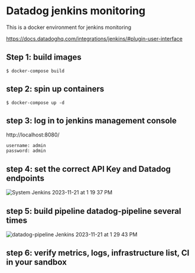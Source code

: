 # Datadog jenkins monitoring
This is a docker environment for jenkins monitoring

https://docs.datadoghq.com/integrations/jenkins/#plugin-user-interface

## Step 1: build images
```
$ docker-compose build
```
## step 2: spin up containers
```
$ docker-compose up -d
```

## step 3: log in to jenkins management console
http://localhost:8080/
```
username: admin
password: admin
```

## step 4: set the correct API Key and Datadog endpoints

![System  Jenkins  2023-11-21 at 1 19 37 PM](https://github.com/perzycharles/datadog-jenkins/assets/37419121/e75c9367-4ca6-43f3-bab3-9a842cd6d87a)

## step 5: build pipeline datadog-pipeline several times
![datadog-pipeline  Jenkins  2023-11-21 at 1 29 43 PM](https://github.com/perzycharles/datadog-jenkins/assets/37419121/80e6ee83-3f24-4ddf-8927-7ba9150b4dfa)

## step 6: verify metrics, logs, infrastructure list, CI in your sandbox

